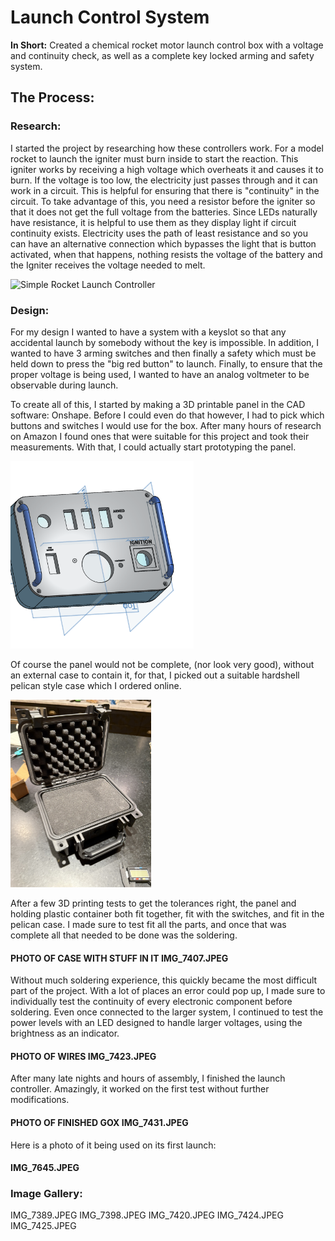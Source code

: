 # Launch Control System
**In Short:** 	Created a chemical rocket motor launch control box with a voltage and continuity check, as well as a complete key locked arming and safety system.

## The Process:
### Research:
I started the project by researching how these controllers work.
For a model rocket to launch the igniter must burn inside to start the reaction. This igniter works by receiving a high voltage which overheats it and causes it to burn. If the voltage is too low, the electricity just passes through and it can work in a circuit. This is helpful for ensuring that there is "continuity" in the circuit. To take advantage of this, you need a resistor before the igniter so that it does not get the full voltage from the batteries. Since LEDs naturally have resistance, it is helpful to use them as they display light if circuit continuity exists. Electricity uses the path of least resistance and so you can have an alternative connection which bypasses the light that is button activated, when that happens, nothing resists the voltage of the battery and the Igniter receives the voltage needed to melt.

![Simple Rocket Launch Controller](https://www.robotroom.com/Launch-Controller/Schematic-of-a-simple-rocket-launch-controller.gif)
### Design:
For my design I wanted to have a system with a keyslot so that any accidental launch by somebody without the key is impossible. In addition,  I wanted to have 3 arming switches and then finally a safety which must be held down to press the "big red button" to launch. Finally, to ensure that the proper voltage is being used, I wanted to have an analog voltmeter to be observable during launch.

To create all of this,  I started by making a 3D printable panel in the CAD software: Onshape. Before I could even do that however, I had to pick which buttons and switches I would use for the box. After many hours of research on Amazon I found ones that were suitable for this project and took their measurements. With that, I could actually start prototyping the panel.

<img src="../assets/images/IMG_7312.PNG" alt="Circuit Diagram" height="300" />

Of course the panel would not be complete, (nor look very good), without an external case to contain it, for that, I picked out a suitable hardshell pelican style case which I ordered online.

<img src="../assets/images/IMG_7317.JPEG" alt="Circuit Diagram" height="300" />

After a few 3D printing tests to get the tolerances right, the panel and holding plastic container both fit together, fit with the switches, and fit in the pelican case. I made sure to test fit all the parts, and once that was complete all that needed to be done was the soldering.
#### PHOTO OF CASE WITH STUFF IN IT IMG_7407.JPEG
Without much soldering experience, this quickly became the most difficult part of the project. With a lot of places an error could pop up, I made sure to individually test the continuity of every electronic component before soldering. Even once connected to the larger system, I continued to test the power levels with an LED designed to handle larger voltages, using the brightness as an indicator.
#### PHOTO OF WIRES IMG_7423.JPEG
After many late nights and hours of assembly, I finished the launch controller.
Amazingly, it worked on the first test without further modifications.
#### PHOTO OF FINISHED GOX IMG_7431.JPEG
Here is a photo of it being used on its first launch:
#### IMG_7645.JPEG

### Image Gallery:
IMG_7389.JPEG
IMG_7398.JPEG
IMG_7420.JPEG
IMG_7424.JPEG
IMG_7425.JPEG



